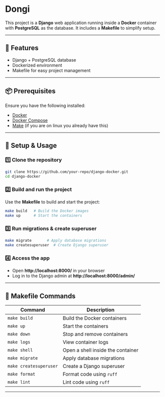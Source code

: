 # Dongi

This project is a **Django** web application running inside a **Docker** container with **PostgreSQL** as the database. It includes a **Makefile** to simplify setup.

---

## 🚀 Features
- Django + PostgreSQL database
- Dockerized environment
- Makefile for easy project management

---

## 📦 Prerequisites
Ensure you have the following installed:

- [Docker](https://docs.docker.com/get-docker/)
- [Docker Compose](https://docs.docker.com/compose/)
- [Make](https://www.gnu.org/software/make/) (if you are on linux you already have this)

---

## 🔧 Setup & Usage

### 1️⃣ Clone the repository
```sh
git clone https://github.com/your-repo/django-docker.git
cd django-docker
```

### 2️⃣ Build and run the project
Use the **Makefile** to build and start the project:
```sh
make build   # Build the Docker images
make up      # Start the containers
```

### 3️⃣ Run migrations & create superuser
```sh
make migrate       # Apply database migrations
make createsuperuser  # Create Django superuser
```

### 4️⃣ Access the app
- Open **http://localhost:8000/** in your browser
- Log in to the Django admin at **http://localhost:8000/admin/**

---

## 📜 Makefile Commands

| Command         | Description                          |
|--------------- |---------------------------------- |
| `make build`   | Build the Docker containers       |
| `make up`      | Start the containers              |
| `make down`    | Stop and remove containers       |
| `make logs`    | View container logs               |
| `make shell`   | Open a shell inside the container |
| `make migrate` | Apply database migrations        |
| `make createsuperuser` | Create a Django superuser |
| `make format`  | Format code using `ruff`          |
| `make lint`    | Lint code using `ruff`            |

---


